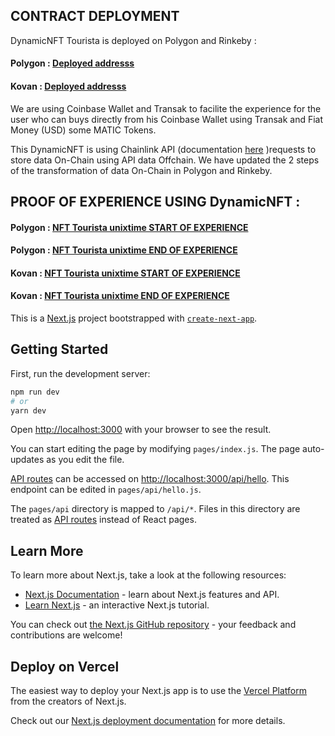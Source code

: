 
## CONTRACT DEPLOYMENT 

DynamicNFT Tourista is deployed on Polygon and Rinkeby :

#### Polygon : [Deployed addresss ](https://mumbai.polygonscan.com/address/0x4751deb5Cdc252B50FF7239DD8aEbe87236073D0)
#### Kovan : [Deployed addresss](https://kovan.etherscan.io/address/0xa1d8387a57419F4fc4fE883A276452Aa57CDB7C1)


We are using Coinbase Wallet and Transak to facilite the experience for the user who can buys directly from his Coinbase Wallet using Transak and Fiat Money (USD) some MATIC Tokens. 


This DynamicNFT is using Chainlink API (documentation [here](https://docs.chain.link/docs/request-and-receive-data/) )requests to store data On-Chain using API data Offchain. We have updated the 2 steps of the transformation of data On-Chain in Polygon and Rinkeby.


## PROOF OF EXPERIENCE USING DynamicNFT : 

#### Polygon : [NFT Tourista unixtime START OF EXPERIENCE  ]([https://mumbai.polygonscan.com/address/0x4751deb5Cdc252B50FF7239DD8aEbe87236073D0](https://mumbai.polygonscan.com/tx/0x29841eb95760ea7bfd20b58c23e2c86bebb84b08daafafe10fd3bbd06f8ee553))
#### Polygon : [NFT Tourista unixtime END OF EXPERIENCE ](https://mumbai.polygonscan.com/tx/0x4538a4b44c70adc23a3f9bf65cfebfacea42ff4932b6b8f2cec290ee22465fbc)

#### Kovan : [NFT Tourista unixtime START OF EXPERIENCE  ](https://kovan.etherscan.io/tx/0xee9ab7e271194806df079ef28760cad0cc337ec80c6d660ee433c367121b86a6)
#### Kovan : [NFT Tourista unixtime END OF EXPERIENCE ]([https://kovan.etherscan.io/address/0xa1d8387a57419F4fc4fE883A276452Aa57CDB7C1](https://kovan.etherscan.io/tx/0xf2d3b32bea7fc12dc206a49796a4e3218b9c606467522affac1f4e4629371760))


This is a [Next.js](https://nextjs.org/) project bootstrapped with [`create-next-app`](https://github.com/vercel/next.js/tree/canary/packages/create-next-app).

## Getting Started

First, run the development server:

```bash
npm run dev
# or
yarn dev
```

Open [http://localhost:3000](http://localhost:3000) with your browser to see the result.

You can start editing the page by modifying `pages/index.js`. The page auto-updates as you edit the file.

[API routes](https://nextjs.org/docs/api-routes/introduction) can be accessed on [http://localhost:3000/api/hello](http://localhost:3000/api/hello). This endpoint can be edited in `pages/api/hello.js`.

The `pages/api` directory is mapped to `/api/*`. Files in this directory are treated as [API routes](https://nextjs.org/docs/api-routes/introduction) instead of React pages.

## Learn More

To learn more about Next.js, take a look at the following resources:

- [Next.js Documentation](https://nextjs.org/docs) - learn about Next.js features and API.
- [Learn Next.js](https://nextjs.org/learn) - an interactive Next.js tutorial.

You can check out [the Next.js GitHub repository](https://github.com/vercel/next.js/) - your feedback and contributions are welcome!

## Deploy on Vercel

The easiest way to deploy your Next.js app is to use the [Vercel Platform](https://vercel.com/new?utm_medium=default-template&filter=next.js&utm_source=create-next-app&utm_campaign=create-next-app-readme) from the creators of Next.js.

Check out our [Next.js deployment documentation](https://nextjs.org/docs/deployment) for more details.
